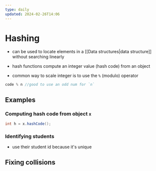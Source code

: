 ```yaml
---
type: daily
updated: 2024-02-26T14:06
---
```

# Hashing
- can be used to locate elements in a [[Data structures|data structure]] without searching linearly
- hash functions compute an integer value (hash code) from an object

- common way to scale integer is to use the `%` (modulo) operator

```java
code % n //good to use an odd num for `n`
```
## Examples
### Computing hash code from object `x`
```java
int h = x.hashCode();
```

###  Identifying students
- use their student id because it's unique

## Fixing collisions

